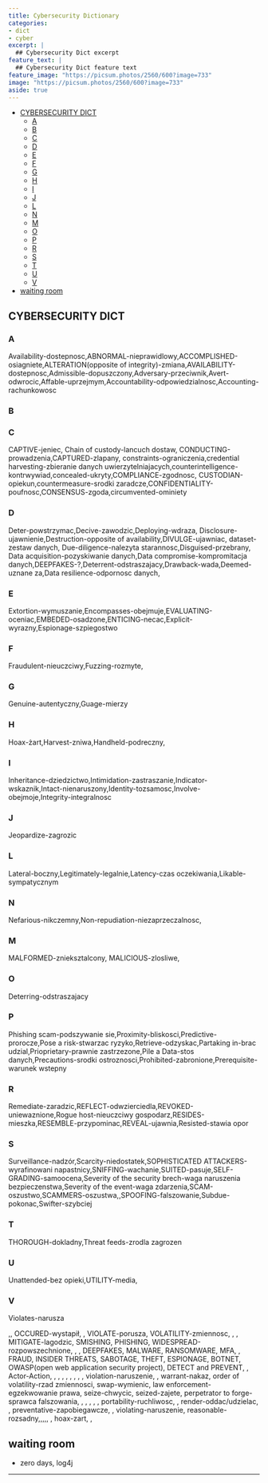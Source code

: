 ```yaml
---
title: Cybersecurity Dictionary
categories:
- dict
- cyber
excerpt: |
  ## Cybersecurity Dict excerpt
feature_text: |  
  ## Cybersecurity Dict feature text
feature_image: "https://picsum.photos/2560/600?image=733"
image: "https://picsum.photos/2560/600?image=733"
aside: true
---
```


- [CYBERSECURITY DICT](#cybersecurity-dict)
  - [A](#a)
  - [B](#b)
  - [C](#c)
  - [D](#d)
  - [E](#e)
  - [F](#f)
  - [G](#g)
  - [H](#h)
  - [I](#i)
  - [J](#j)
  - [L](#l)
  - [N](#n)
  - [M](#m)
  - [O](#o)
  - [P](#p)
  - [R](#r)
  - [S](#s)
  - [T](#t)
  - [U](#u)
  - [V](#v)
- [waiting room](#waiting-room)

## CYBERSECURITY DICT

### A

Availability-dostepnosc,ABNORMAL-nieprawidlowy,ACCOMPLISHED-osiagniete,ALTERATION(opposite of integrity)-zmiana,AVAILABILITY-dostepnosc,Admissible-dopuszczony,Adversary-przeciwnik,Avert-odwrocic,Affable-uprzejmym,Accountability-odpowiedzialnosc,Accounting-rachunkowosc

### B

### C

CAPTIVE-jeniec, Chain of custody-lancuch dostaw, CONDUCTING-prowadzenia,CAPTURED-zlapany, constraints-ograniczenia,credential harvesting-zbieranie danych uwierzytelniajacych,counterintelligence-kontrwywiad,concealed-ukryty,COMPLIANCE-zgodnosc, CUSTODIAN-opiekun,countermeasure-srodki zaradcze,CONFIDENTIALITY-poufnosc,CONSENSUS-zgoda,circumvented-ominiety

### D

Deter-powstrzymac,Decive-zawodzic,Deploying-wdraza, Disclosure-ujawnienie,Destruction-opposite of availability,DIVULGE-ujawniac, dataset-zestaw danych, Due-diligence-nalezyta starannosc,Disguised-przebrany,
Data acquisition-pozyskiwanie danych,Data compromise-kompromitacja danych,DEEPFAKES-?,Deterrent-odstraszajacy,Drawback-wada,Deemed-uznane za,Data resilience-odpornosc danych,

### E

Extortion-wymuszanie,Encompasses-obejmuje,EVALUATING-oceniac,EMBEDED-osadzone,ENTICING-necac,Explicit-wyrazny,Espionage-szpiegostwo

### F

Fraudulent-nieuczciwy,Fuzzing-rozmyte,

### G

Genuine-autentyczny,Guage-mierzy

### H

Hoax-żart,Harvest-zniwa,Handheld-podreczny,

### I

Inheritance-dziedzictwo,Intimidation-zastraszanie,Indicator-wskaznik,Intact-nienaruszony,Identity-tozsamosc,Involve-obejmoje,Integrity-integralnosc

### J

Jeopardize-zagrozic

### L

Lateral-boczny,Legitimately-legalnie,Latency-czas oczekiwania,Likable-sympatycznym

### N

Nefarious-nikczemny,Non-repudiation-niezaprzeczalnosc,

### M

MALFORMED-znieksztalcony, MALICIOUS-zlosliwe,

### O

Deterring-odstraszajacy

### P

Phishing scam-podszywanie sie,Proximity-bliskosci,Predictive-prorocze,Pose a risk-stwarzac ryzyko,Retrieve-odzyskac,Partaking in-brac udzial,Prioprietary-prawnie zastrzezone,Pile a Data-stos danych,Precautions-srodki ostroznosci,Prohibited-zabronione,Prerequisite-warunek wstepny

### R

Remediate-zaradzic,REFLECT-odwzierciedla,REVOKED-uniewaznione,Rogue host-nieuczciwy gospodarz,RESIDES-mieszka,RESEMBLE-przypominac,REVEAL-ujawnia,Resisted-stawia opor

### S

Surveillance-nadzór,Scarcity-niedostatek,SOPHISTICATED ATTACKERS-wyrafinowani napastnicy,SNIFFING-wachanie,SUITED-pasuje,SELF-GRADING-samoocena,Severity of the security brech-waga naruszenia bezpieczenstwa,Severity of the event-waga zdarzenia,SCAM-oszustwo,SCAMMERS-oszustwa,,SPOOFING-falszowanie,Subdue-pokonac,Swifter-szybciej

### T

THOROUGH-dokladny,Threat feeds-zrodla zagrozen

### U

Unattended-bez opieki,UTILITY-media,

### V

Violates-narusza


,,    OCCURED-wystapił,   ,  VIOLATE-porusza, VOLATILITY-zmiennosc, , , MITIGATE-lagodzic,  SMISHING, PHISHING, WIDESPREAD-rozpowszechnione,  , ,   DEEPFAKES, MALWARE, RANSOMWARE, MFA, ,  FRAUD, INSIDER THREATS, SABOTAGE, THEFT, ESPIONAGE, BOTNET, OWASP(open web application security project), DETECT and PREVENT, , Actor-Action,  , , ,    , , , , ,  violation-naruszenie, , warrant-nakaz, order of volatility-rzad zmiennosci, swap-wymienic, law enforcement-egzekwowanie prawa, seize-chwycic, seized-zajete, perpetrator to forge-sprawca falszowania, , , , , , portability-ruchliwosc, , render-oddac/udzielac, , preventative-zapobiegawcze, , violating-naruszenie, reasonable-rozsadny,,,,, , hoax-zart, , 

## waiting room

- zero days, log4j

---
